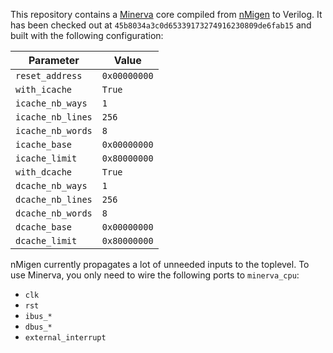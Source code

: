 This repository contains a [Minerva][1] core compiled from [nMigen][2] to Verilog.
It has been checked out at `45b8034a3c0d65339173274916230809de6fab15` and built with the following configuration:

| Parameter         | Value        |
| ----------------- | ------------ |
| `reset_address`   | `0x00000000` |
| `with_icache`     | `True`       |
| `icache_nb_ways`  | `1`          |
| `icache_nb_lines` | `256`        |
| `icache_nb_words` | `8`          |
| `icache_base`     | `0x00000000` |
| `icache_limit`    | `0x80000000` |
| `with_dcache`     | `True`       |
| `dcache_nb_ways`  | `1`          |
| `dcache_nb_lines` | `256`        |
| `dcache_nb_words` | `8`          |
| `dcache_base`     | `0x00000000` |
| `dcache_limit`    | `0x80000000` |


nMigen currently propagates a lot of unneeded inputs to the toplevel. To use Minerva, you only need to wire the following ports to `minerva_cpu`:

* `clk`
* `rst`
* `ibus_*`
* `dbus_*`
* `external_interrupt`

[1]: https://github.com/lambdaconcept/minerva/
[2]: https://github.com/m-labs/nmigen/
